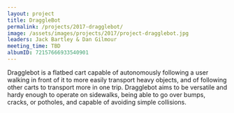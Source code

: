 ```yaml
---
layout: project
title: DraggleBot
permalink: /projects/2017-dragglebot/
image: /assets/images/projects/2017/project-dragglebot.jpg
leaders: Jack Bartley & Dan Gilmour
meeting_time: TBD
albumID: 72157666933540901
---
```


Dragglebot is a flatbed cart capable of autonomously following a user walking in front of it to more easily transport heavy objects, and of following other carts to transport more in one trip. Dragglebot aims to be versatile and hardy enough to operate on sidewalks, being able to go over bumps, cracks, or potholes, and capable of avoiding simple collisions.
